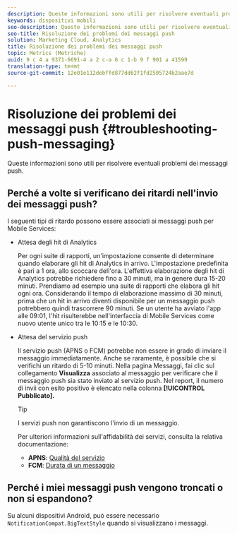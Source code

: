 ```yaml
---
description: Queste informazioni sono utili per risolvere eventuali problemi dei messaggi push.
keywords: dispositivi mobili
seo-description: Queste informazioni sono utili per risolvere eventuali problemi dei messaggi push.
seo-title: Risoluzione dei problemi dei messaggi push
solution: Marketing Cloud, Analytics
title: Risoluzione dei problemi dei messaggi push
topic: Metrics (Metriche)
uuid: 9 c 4 a 9371-6691-4 a 2 c-a 6 c 1-b 9 f 901 a 41599
translation-type: tm+mt
source-git-commit: 12e01e112debffd877dd62f1fd2505724b2aae7d

---
```



# Risoluzione dei problemi dei messaggi push {#troubleshooting-push-messaging}

Queste informazioni sono utili per risolvere eventuali problemi dei messaggi push.

## Perché a volte si verificano dei ritardi nell'invio dei messaggi push?

I seguenti tipi di ritardo possono essere associati ai messaggi push per Mobile Services:

* Attesa degli hit di Analytics

   Per ogni suite di rapporti, un'impostazione consente di determinare quando elaborare gli hit di Analytics in arrivo. L'impostazione predefinita è pari a 1 ora, allo scoccare dell'ora. L'effettiva elaborazione degli hit di Analytics potrebbe richiedere fino a 30 minuti, ma in genere dura 15-20 minuti. Prendiamo ad esempio una suite di rapporti che elabora gli hit ogni ora. Considerando il tempo di elaborazione massimo di 30 minuti, prima che un hit in arrivo diventi disponibile per un messaggio push potrebbero quindi trascorrere 90 minuti. Se un utente ha avviato l'app alle 09:01, l'hit risulterebbe nell'interfaccia di Mobile Services come nuovo utente unico tra le 10:15 e le 10:30.

* Attesa del servizio push

   Il servizio push (APNS o FCM) potrebbe non essere in grado di inviare il messaggio immediatamente. Anche se raramente, è possibile che si verifichi un ritardo di 5-10 minuti. Nella pagina Messaggi, fai clic sul collegamento **Visualizza** associato al messaggio per verificare che il messaggio push sia stato inviato al servizio push. Nel report, il numero di invii con esito positivo è elencato nella colonna **[!UICONTROL Pubblicato].**

   >[!TIP]
   >
   >I servizi push non garantiscono l'invio di un messaggio.

   Per ulteriori informazioni sull'affidabilità dei servizi, consulta la relativa documentazione:

   * **APNS**: [Qualità del servizio](https://developer.apple.com/library/content/documentation/NetworkingInternet/Conceptual/RemoteNotificationsPG/APNSOverview.html#//apple_ref/doc/uid/TP40008194-CH8-SW5)
   * **FCM**: [Durata di un messaggio](https://firebase.google.com/docs/cloud-messaging/concept-options#lifetime)

## Perché i miei messaggi push vengono troncati o non si espandono?

Su alcuni dispositivi Android, può essere necessario `NotificationCompat.BigTextStyle` quando si visualizzano i messaggi.

